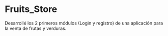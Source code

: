 # Fruits_Store
Desarrollé los 2 primeros módulos (Login y registro) de una aplicación para la venta de frutas y verduras.
